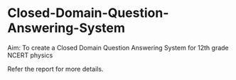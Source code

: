 # Closed-Domain-Question-Answering-System

Aim:
To create a Closed Domain Question Answering System for
12th grade NCERT physics

Refer the report for more details.
